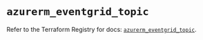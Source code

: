# `azurerm_eventgrid_topic`

Refer to the Terraform Registry for docs: [`azurerm_eventgrid_topic`](https://registry.terraform.io/providers/hashicorp/azurerm/4.6.0/docs/resources/eventgrid_topic).
